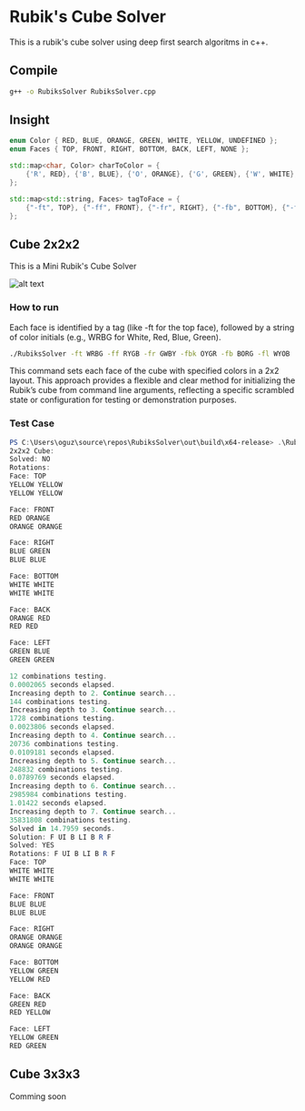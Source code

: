 # Rubik's Cube Solver

This is a rubik's cube solver using deep first search algoritms in c++.

## Compile

```bash
g++ -o RubiksSolver RubiksSolver.cpp
```

## Insight

```cpp
enum Color { RED, BLUE, ORANGE, GREEN, WHITE, YELLOW, UNDEFINED };
enum Faces { TOP, FRONT, RIGHT, BOTTOM, BACK, LEFT, NONE };

std::map<char, Color> charToColor = {
    {'R', RED}, {'B', BLUE}, {'O', ORANGE}, {'G', GREEN}, {'W', WHITE}, {'Y', YELLOW}
};

std::map<std::string, Faces> tagToFace = {
    {"-ft", TOP}, {"-ff", FRONT}, {"-fr", RIGHT}, {"-fb", BOTTOM}, {"-fbk", BACK}, {"-fl", LEFT}
};
```

## Cube 2x2x2
This is a Mini Rubik's Cube Solver

![alt text](https://target.scene7.com/is/image/Target/GUEST_6e5b21e4-fa59-4eb2-8d18-75a226f31f28?wid=488&hei=488&fmt=pjpeg)


### How to run 
Each face is identified by a tag (like -ft for the top face), followed by a string of color initials (e.g., WRBG for White, Red, Blue, Green).
```bash
./RubiksSolver -ft WRBG -ff RYGB -fr GWBY -fbk OYGR -fb BORG -fl WYOB
```

This command sets each face of the cube with specified colors in a 2x2 layout. This approach provides a flexible and clear method for initializing the Rubik’s cube from command line arguments, reflecting a specific scrambled state or configuration for testing or demonstration purposes.

### Test Case
```powershell
PS C:\Users\oguz\source\repos\RubiksSolver\out\build\x64-release> .\RubiksSolver.exe -ft YYYY -ff ROOO -fr BGBB -fbk ORRR -fb WWWW -fl GBGG
2x2x2 Cube:
Solved: NO
Rotations:
Face: TOP
YELLOW YELLOW
YELLOW YELLOW

Face: FRONT
RED ORANGE
ORANGE ORANGE

Face: RIGHT
BLUE GREEN
BLUE BLUE

Face: BOTTOM
WHITE WHITE
WHITE WHITE

Face: BACK
ORANGE RED
RED RED

Face: LEFT
GREEN BLUE
GREEN GREEN

12 combinations testing.
0.0002065 seconds elapsed.
Increasing depth to 2. Continue search...
144 combinations testing.
Increasing depth to 3. Continue search...
1728 combinations testing.
0.0023806 seconds elapsed.
Increasing depth to 4. Continue search...
20736 combinations testing.
0.0109181 seconds elapsed.
Increasing depth to 5. Continue search...
248832 combinations testing.
0.0789769 seconds elapsed.
Increasing depth to 6. Continue search...
2985984 combinations testing.
1.01422 seconds elapsed.
Increasing depth to 7. Continue search...
35831808 combinations testing.
Solved in 14.7959 seconds.
Solution: F UI B LI B R F
Solved: YES
Rotations: F UI B LI B R F
Face: TOP
WHITE WHITE
WHITE WHITE

Face: FRONT
BLUE BLUE
BLUE BLUE

Face: RIGHT
ORANGE ORANGE
ORANGE ORANGE

Face: BOTTOM
YELLOW GREEN
YELLOW RED

Face: BACK
GREEN RED
RED YELLOW

Face: LEFT
YELLOW GREEN
RED GREEN
```

## Cube 3x3x3
Comming soon
